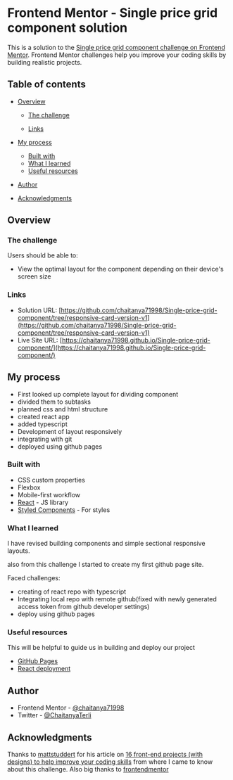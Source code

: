 # Frontend Mentor - Single price grid component solution

This is a solution to the [Single price grid component challenge on Frontend Mentor](https://www.frontendmentor.io/challenges/single-price-grid-component-5ce41129d0ff452fec5abbbc). Frontend Mentor challenges help you improve your coding skills by building realistic projects.

## Table of contents

- [Overview](#overview)

  - [The challenge](#the-challenge)

  - [Links](#links)

- [My process](#my-process)
  - [Built with](#built-with)
  - [What I learned](#what-i-learned)
  - [Useful resources](#useful-resources)
- [Author](#author)
- [Acknowledgments](#acknowledgments)

## Overview

### The challenge

Users should be able to:

- View the optimal layout for the component depending on their device's screen size

### Links

- Solution URL: [https://github.com/chaitanya71998/Single-price-grid-component/tree/responsive-card-version-v1](https://github.com/chaitanya71998/Single-price-grid-component/tree/responsive-card-version-v1)
- Live Site URL: [https://chaitanya71998.github.io/Single-price-grid-component/](https://chaitanya71998.github.io/Single-price-grid-component/)

## My process

- First looked up complete layout for dividing component
- divided them to subtasks
- planned css and html structure
- created react app
- added typescript
- Development of layout responsively
- integrating with git
- deployed using github pages

### Built with

- CSS custom properties
- Flexbox
- Mobile-first workflow
- [React](https://reactjs.org/) - JS library
- [Styled Components](https://styled-components.com/) - For styles

### What I learned

I have revised building components and simple sectional responsive layouts.

also from this challenge I started to create my first github page site.

Faced challenges:

- creating of react repo with typescript
- Integrating local repo with remote github(fixed with newly generated access token from github developer settings)
- deploy using github pages

### Useful resources

This will be helpful to guide us in building and deploy our project

- [GitHub Pages](https://pages.github.com/)
- [React deployment](https://create-react-app.dev/docs/deployment/#github-pages)

## Author

- Frontend Mentor - [@chaitanya71998](https://www.frontendmentor.io/profile/chaitanya71998)
- Twitter - [@ChaitanyaTerli](https://twitter.com/ChaitanyaTerli)

## Acknowledgments

Thanks to [mattstuddert](https://dev.to/mattstuddert) for his article on [16 front-end projects (with designs) to help improve your coding skills](https://dev.to/frontendmentor/16-front-end-projects-with-designs-to-help-improve-your-coding-skills-5ajl) from where I came to know about this challenge. Also big thanks to [frontendmentor](https://www.frontendmentor.io/home)
